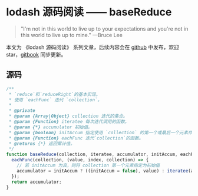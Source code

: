 # lodash 源码阅读 —— baseReduce

> "I'm not in this world to live up to your expectations and you're not in this world to live up to mine." —Bruce Lee

本文为 《lodash 源码阅读》 系列文章，后续内容会在 [github](https://github.com/gu-xionghong/lodash-analysis) 中发布，欢迎 star，[gitbook](https://gu-xionghong.gitbook.io/lodash-analysis/) 同步更新。

## 源码

```js
/**
 * `reduce`和`reduceRight`的基本实现。
 * 使用 `eachFunc` 迭代 `collection`。
 *
 * @private
 * @param {Array|Object} collection 迭代的集合。
 * @param {Function} iteratee 每次迭代调用的函数。
 * @param {*} accumulator 初始值。
 * @param {boolean} initAccum 指定使用 `collection` 的第一个或最后一个元素作为初始值。
 * @param {Function} eachFunc 迭代`collection`的函数。
 * @returns {*} 返回累计值。
 */
function baseReduce(collection, iteratee, accumulator, initAccum, eachFunc) {
  eachFunc(collection, (value, index, collection) => {
    // 若 initAccum 为真，则将 collection 第一个元素指定为初始值
    accumulator = initAccum ? ((initAccum = false), value) : iteratee(accumulator, value, index, collection);
  });
  return accumulator;
}
```
